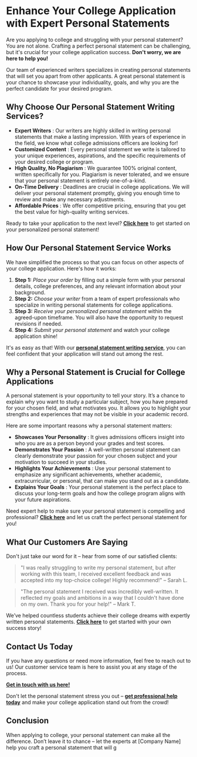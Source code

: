 # Enhance Your College Application with Expert Personal Statements

Are you applying to college and struggling with your personal statement? You are not alone. Crafting a perfect personal statement can be challenging, but it's crucial for your college application success. **Don't worry, we are here to help you!**

Our team of experienced writers specializes in creating personal statements that will set you apart from other applicants. A great personal statement is your chance to showcase your individuality, goals, and why you are the perfect candidate for your desired program.

## Why Choose Our Personal Statement Writing Services?

- **Expert Writers** : Our writers are highly skilled in writing personal statements that make a lasting impression. With years of experience in the field, we know what college admissions officers are looking for!
- **Customized Content** : Every personal statement we write is tailored to your unique experiences, aspirations, and the specific requirements of your desired college or program.
- **High Quality, No Plagiarism** : We guarantee 100% original content, written specifically for you. Plagiarism is never tolerated, and we ensure that your personal statement is entirely one-of-a-kind.
- **On-Time Delivery** : Deadlines are crucial in college applications. We will deliver your personal statement promptly, giving you enough time to review and make any necessary adjustments.
- **Affordable Prices** : We offer competitive pricing, ensuring that you get the best value for high-quality writing services.

Ready to take your application to the next level? [**Click here**](https://tinyurl.com/topessay?keyword=personal+statements+college+applications) to get started on your personalized personal statement!

## How Our Personal Statement Service Works

We have simplified the process so that you can focus on other aspects of your college application. Here's how it works:

1. **Step 1:** _Place your order_ by filling out a simple form with your personal details, college preferences, and any relevant information about your background.
2. **Step 2:** _Choose your writer_ from a team of expert professionals who specialize in writing personal statements for college applications.
3. **Step 3:** _Receive your personalized personal statement_ within the agreed-upon timeframe. You will also have the opportunity to request revisions if needed.
4. **Step 4:** _Submit your personal statement_ and watch your college application shine!

It's as easy as that! With our [**personal statement writing service**](https://tinyurl.com/topessay?keyword=personal+statements+college+applications), you can feel confident that your application will stand out among the rest.

## Why a Personal Statement is Crucial for College Applications

A personal statement is your opportunity to tell your story. It’s a chance to explain why you want to study a particular subject, how you have prepared for your chosen field, and what motivates you. It allows you to highlight your strengths and experiences that may not be visible in your academic record.

Here are some important reasons why a personal statement matters:

- **Showcases Your Personality** : It gives admissions officers insight into who you are as a person beyond your grades and test scores.
- **Demonstrates Your Passion** : A well-written personal statement can clearly demonstrate your passion for your chosen subject and your motivation to succeed in your studies.
- **Highlights Your Achievements** : Use your personal statement to emphasize any significant achievements, whether academic, extracurricular, or personal, that can make you stand out as a candidate.
- **Explains Your Goals** : Your personal statement is the perfect place to discuss your long-term goals and how the college program aligns with your future aspirations.

Need expert help to make sure your personal statement is compelling and professional? [**Click here**](https://tinyurl.com/topessay?keyword=personal+statements+college+applications) and let us craft the perfect personal statement for you!

## What Our Customers Are Saying

Don't just take our word for it – hear from some of our satisfied clients:

> "I was really struggling to write my personal statement, but after working with this team, I received excellent feedback and was accepted into my top-choice college! Highly recommend!" – Sarah L.

> "The personal statement I received was incredibly well-written. It reflected my goals and ambitions in a way that I couldn't have done on my own. Thank you for your help!" – Mark T.

We’ve helped countless students achieve their college dreams with expertly written personal statements. [**Click here**](https://tinyurl.com/topessay?keyword=personal+statements+college+applications) to get started with your own success story!

## Contact Us Today

If you have any questions or need more information, feel free to reach out to us! Our customer service team is here to assist you at any stage of the process.

[**Get in touch with us here!**](https://tinyurl.com/topessay?keyword=personal+statements+college+applications)

Don't let the personal statement stress you out – [**get professional help today**](https://tinyurl.com/topessay?keyword=personal+statements+college+applications) and make your college application stand out from the crowd!

## Conclusion

When applying to college, your personal statement can make all the difference. Don’t leave it to chance – let the experts at [Company Name] help you craft a personal statement that will g
